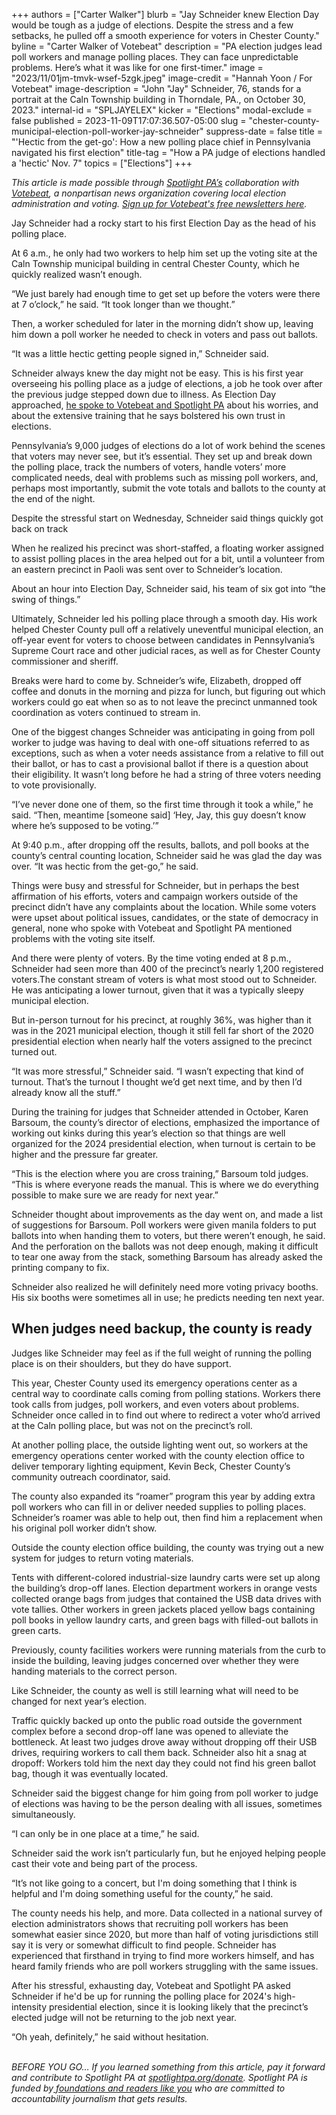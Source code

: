 +++
authors = ["Carter Walker"]
blurb = "Jay Schneider knew Election Day would be tough as a judge of elections. Despite the stress and a few setbacks, he pulled off a smooth experience for voters in Chester County."
byline = "Carter Walker of Votebeat"
description = "PA election judges lead poll workers and manage polling places. They can face unpredictable problems. Here’s what it was like for one first-timer."
image = "2023/11/01jm-tmvk-wsef-5zgk.jpeg"
image-credit = "Hannah Yoon / For Votebeat"
image-description = "John \"Jay\" Schneider, 76, stands for a portrait at the Caln Township building in Thorndale, PA., on October 30, 2023."
internal-id = "SPLJAYELEX"
kicker = "Elections"
modal-exclude = false
published = 2023-11-09T17:07:36.507-05:00
slug = "chester-county-municipal-election-poll-worker-jay-schneider"
suppress-date = false
title = "'Hectic from the get-go': How a new polling place chief in Pennsylvania navigated his first election"
title-tag = "How a PA judge of elections handled a 'hectic' Nov. 7"
topics = ["Elections"]
+++

<em>This article is made possible through </em><a href="https://www.spotlightpa.org/"><em>Spotlight PA’s</em></a><em> collaboration with </em><a href="https://www.votebeat.org/"><em>Votebeat</em></a><em>, a nonpartisan news organization covering local election administration and voting. </em><a href="https://www.votebeat.org/newsletters/"><em>Sign up for Votebeat&#39;s free newsletters here</em></a><em>.</em>

Jay Schneider had a rocky start to his first Election Day as the head of his polling place.

At 6 a.m., he only had two workers to help him set up the voting site at the Caln Township municipal building in central Chester County, which he quickly realized wasn’t enough.

“We just barely had enough time to get set up before the voters were there at 7 o’clock,” he said. “It took longer than we thought.”

Then, a worker scheduled for later in the morning didn’t show up, leaving him down a poll worker he needed to check in voters and pass out ballots.

“It was a little hectic getting people signed in,” Schneider said.

<script src="https://www.spotlightpa.org/embed.js" async></script><div data-spl-embed-version="1" data-spl-src="https://www.spotlightpa.org/embeds/newsletter/"></div>

Schneider always knew the day might not be easy. This is his first year overseeing his polling place as a judge of elections, a job he took over after the previous judge stepped down due to illness. As Election Day approached, <a href="https://www.spotlightpa.org/news/2023/11/judge-of-elections-polls-pennsylvania-voting-training-system-trust-fraud/">he spoke to Votebeat and Spotlight PA</a> about his worries, and about the extensive training that he says bolstered his own trust in elections.

Pennsylvania’s 9,000 judges of elections do a lot of work behind the scenes that voters may never see, but it’s essential. They set up and break down the polling place, track the numbers of voters, handle voters’ more complicated needs, deal with problems such as missing poll workers, and, perhaps most importantly, submit the vote totals and ballots to the county at the end of the night.

Despite the stressful start on Wednesday, Schneider said things quickly got back on track

When he realized his precinct was short-staffed, a floating worker assigned to assist polling places in the area helped out for a bit, until a volunteer from an eastern precinct in Paoli was sent over to Schneider’s location.

About an hour into Election Day, Schneider said, his team of six got into “the swing of things.”

Ultimately, Schneider led his polling place through a smooth day. His work helped Chester County pull off a relatively uneventful municipal election, an off-year event for voters to choose between candidates in Pennsylvania’s Supreme Court race and other judicial races, as well as for Chester County commissioner and sheriff.

Breaks were hard to come by. Schneider’s wife, Elizabeth, dropped off coffee and donuts in the morning and pizza for lunch, but figuring out which workers could go eat when so as to not leave the precinct unmanned took coordination as voters continued to stream in.

One of the biggest changes Schneider was anticipating in going from poll worker to judge was having to deal with one-off situations referred to as exceptions, such as when a voter needs assistance from a relative to fill out their ballot, or has to cast a provisional ballot if there is a question about their eligibility. It wasn’t long before he had a string of three voters needing to vote provisionally.

“I’ve never done one of them, so the first time through it took a while,” he said. “Then, meantime \[someone said\] ‘Hey, Jay, this guy doesn’t know where he’s supposed to be voting.’”

At 9:40 p.m., after dropping off the results, ballots, and poll books at the county’s central counting location, Schneider said he was glad the day was over. “It was hectic from the get-go,” he said.

Things were busy and stressful for Schneider, but in perhaps the best affirmation of his efforts, voters and campaign workers outside of the precinct didn’t have any complaints about the location. While some voters were upset about political issues, candidates, or the state of democracy in general, none who spoke with Votebeat and Spotlight PA mentioned problems with the voting site itself.

And there were plenty of voters. By the time voting ended at 8 p.m., Schneider had seen more than 400 of the precinct’s nearly 1,200 registered voters.The constant stream of voters is what most stood out to Schneider. He was anticipating a lower turnout, given that it was a typically sleepy municipal election.

But in-person turnout for his precinct, at roughly 36%, was higher than it was in the 2021 municipal election, though it still fell far short of the 2020 presidential election when nearly half the voters assigned to the precinct turned out.

“It was more stressful,” Schneider said. “I wasn’t expecting that kind of turnout. That’s the turnout I thought we’d get next time, and by then I’d already know all the stuff.”

During the training for judges that Schneider attended in October, Karen Barsoum, the county’s director of elections, emphasized the importance of working out kinks during this year’s election so that things are well organized for the 2024 presidential election, when turnout is certain to be higher and the pressure far greater.

“This is the election where you are cross training,” Barsoum told judges. “This is where everyone reads the manual. This is where we do everything possible to make sure we are ready for next year.”

Schneider thought about improvements as the day went on, and made a list of suggestions for Barsoum. Poll workers were given manila folders to put ballots into when handing them to voters, but there weren’t enough, he said. And the perforation on the ballots was not deep enough, making it difficult to tear one away from the stack, something Barsoum has already asked the printing company to fix.

Schneider also realized he will definitely need more voting privacy booths. His six booths were sometimes all in use; he predicts needing ten next year.

## When judges need backup, the county is ready

Judges like Schneider may feel as if the full weight of running the polling place is on their shoulders, but they do have support.

This year, Chester County used its emergency operations center as a central way to coordinate calls coming from polling stations. Workers there took calls from judges, poll workers, and even voters about problems. Schneider once called in to find out where to redirect a voter who’d arrived at the Caln polling place, but was not on the precinct’s roll.

At another polling place, the outside lighting went out, so workers at the emergency operations center worked with the county election office to deliver temporary lighting equipment, Kevin Beck, Chester County’s community outreach coordinator, said.

The county also expanded its “roamer” program this year by adding extra poll workers who can fill in or deliver needed supplies to polling places. Schneider’s roamer was able to help out, then find him a replacement when his original poll worker didn’t show.

Outside the county election office building, the county was trying out a new system for judges to return voting materials.

Tents with different-colored industrial-size laundry carts were set up along the building’s drop-off lanes. Election department workers in orange vests collected orange bags from judges that contained the USB data drives with vote tallies. Other workers in green jackets placed yellow bags containing poll books in yellow laundry carts, and green bags with filled-out ballots in green carts.

Previously, county facilities workers were running materials from the curb to inside the building, leaving judges concerned over whether they were handing materials to the correct person.

Like Schneider, the county as well is still learning what will need to be changed for next year’s election.

Traffic quickly backed up onto the public road outside the government complex before a second drop-off lane was opened to alleviate the bottleneck. At least two judges drove away without dropping off their USB drives, requiring workers to call them back. Schneider also hit a snag at dropoff: Workers told him the next day they could not find his green ballot bag, though it was eventually located.

Schneider said the biggest change for him going from poll worker to judge of elections was having to be the person dealing with all issues, sometimes simultaneously.

“I can only be in one place at a time,” he said.

<script src="https://www.spotlightpa.org/embed.js" async></script><div data-spl-embed-version="1" data-spl-src="https://www.spotlightpa.org/embeds/donate/"></div>

Schneider said the work isn’t particularly fun, but he enjoyed helping people cast their vote and being part of the process.

“It’s not like going to a concert, but I&#39;m doing something that I think is helpful and I&#39;m doing something useful for the county,” he said.

The county needs his help, and more. Data collected in a national survey of election administrators shows that recruiting poll workers has been somewhat easier since 2020, but more than half of voting jurisdictions still say it is very or somewhat difficult to find people. Schneider has experienced that firsthand in trying to find more workers himself, and has heard family friends who are poll workers struggling with the same issues.

After his stressful, exhausting day, Votebeat and Spotlight PA asked Schneider if he&#39;d be up for running the polling place for 2024&#39;s high-intensity presidential election, since it is looking likely that the precinct’s elected judge will not be returning to the job next year.

“Oh yeah, definitely,” he said without hesitation.

<em><br/>BEFORE YOU GO… If you learned something from this article, pay it forward and contribute to Spotlight PA at </em><a href="http://spotlightpa.org/donate"><em>spotlightpa.org/donate</em></a><em>. Spotlight PA is funded by</em><a href="https://www.spotlightpa.org/support"><em> foundations and readers like you</em></a><em> who are committed to accountability journalism that gets results.</em>

